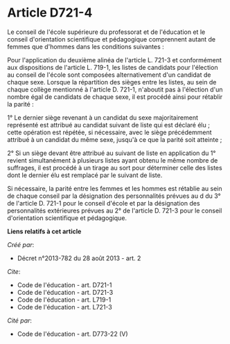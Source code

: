 # Article D721-4

Le conseil de l'école supérieure du professorat et de l'éducation et le conseil d'orientation scientifique et pédagogique
comprennent autant de femmes que d'hommes dans les conditions suivantes : 

Pour l'application du deuxième alinéa de l'article L. 721-3 et conformément aux dispositions de l'article L. 719-1, les
listes de candidats pour l'élection au conseil de l'école sont composées alternativement d'un candidat de chaque sexe.
Lorsque la répartition des sièges entre les listes, au sein de chaque collège mentionné à l'article D. 721-1, n'aboutit pas à
l'élection d'un nombre égal de candidats de chaque sexe, il est procédé ainsi pour rétablir la parité : 

1° Le dernier siège revenant à un candidat du sexe majoritairement représenté est attribué au candidat suivant de liste qui
est déclaré élu ; cette opération est répétée, si nécessaire, avec le siège précédemment attribué à un candidat du même sexe,
jusqu'à ce que la parité soit atteinte ; 

2° Si un siège devant être attribué au suivant de liste en application du 1° revient simultanément à plusieurs listes ayant
obtenu le même nombre de suffrages, il est procédé à un tirage au sort pour déterminer celle des listes dont le dernier élu
est remplacé par le suivant de liste. 

Si nécessaire, la parité entre les femmes et les hommes est rétablie au sein de chaque conseil par la désignation des
personnalités prévues au d du 3° de l'article D. 721-1 pour le conseil d'école et par la désignation des personnalités
extérieures prévues au 2° de l'article D. 721-3 pour le conseil d'orientation scientifique et pédagogique.

**Liens relatifs à cet article**

_Créé par_:

  - Décret n°2013-782 du 28 août 2013 - art. 2

_Cite_:

  - Code de l'éducation - art. D721-1
  - Code de l'éducation - art. D721-3
  - Code de l'éducation - art. L719-1
  - Code de l'éducation - art. L721-3

_Cité par_:

  - Code de l'éducation - art. D773-22 (V)
